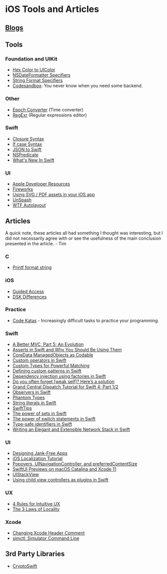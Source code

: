 # iOS Tools and Articles 

## [Blogs](BLOGS.md)

## Tools
### Foundation and UIKit
- [Hex Color to UIColor](http://uicolor.xyz/#/hex-to-ui)
- [NSDateFormatter Specifiers](http://nsdateformatter.com/)
- [String Format Specifiers](https://developer.apple.com/library/archive/documentation/Cocoa/Conceptual/Strings/Articles/formatSpecifiers.html)
- [Codesandbox](https://codesandbox.io/s/): You never know when you need some backend.

### Other
- [Epoch Converter](https://www.epochconverter.com/) (Time converter)
- [RegExr](https://regexr.com/) (Regular expressions editor)

### Swift
- [Closure Syntax](http://goshdarnclosuresyntax.com/)
- [If case Syntax](http://goshdarnifcaseletsyntax.com/)
- [JSON to Swift](https://app.quicktype.io/#l=swift)
- [NSPredicate](https://nspredicate.xyz/)
- [What's New In Swift](https://www.whatsnewinswift.com/)

### UI
- [Apple Developer Resources](https://developer.apple.com/design/resources/?utm_campaign=iOS%2BDev%2BWeekly&utm_medium=web&utm_source=iOS%2BDev%2BWeekly%2BIssue%2B362)
- [Fireworks](https://www.fireworksapp.xyz)
- [Using SVG / PDF assets in your iOS app](http://www.rexfeng.com/blog/2018/08/using-svg-pdf-assets-in-your-ios-app/)
- [UnSpash](https://unsplash.com)
- [WTF Autolayout](https://www.wtfautolayout.com/)

## Articles
A quick note, these articles all had something I thought was interesting, but I did not necessarily agree with or see the usefulness of the main conclusion presented in the article. - Tim

### C
- [Printf format string](https://en.wikipedia.org/wiki/Printf_format_string)

### iOS
- [Guided Access](https://nshipster.com/guided-access/)
- [DSK Differences](http://codeworkshop.net/objc-diff/sdkdiffs/)

### Practice
- [Code Katas](http://codekata.com/) - Increasingly difficult tasks to practice your programming.

### Swift
- [A Better MVC, Part 5: An Evolution](https://davedelong.com/blog/2018/04/24/a-better-mvc-part-5-an-evolution/)
- [Asserts in Swift and Why You Should Be Using Them](https://medium.com/@alecoconnor/asserts-in-swift-and-why-you-should-be-using-them-6a7c96eaec10)
- [CoreData ManagedObjects as Codable](https://medium.com/@andrea.prearo/working-with-codable-and-core-data-83983e77198e)
- [Custom operators in Swift](https://www.swiftbysundell.com/posts/custom-operators-in-swift)
- [Custom Types for Powerful Matching](http://www.figure.ink/blog/2018/7/23/custom-types-for-powerful-matching?utm_campaign=iOS%2BDev%2BWeekly&utm_medium=web&utm_source=iOS%2BDev%2BWeekly%2BIssue%2B362)
- [Defining custom patterns in Swift](https://www.swiftbysundell.com/articles/defining-custom-patterns-in-swift/#converting-key-paths-into-patterns)
- [Dependency injection using factories in Swift](https://www.swiftbysundell.com/posts/dependency-injection-using-factories-in-swift)
- [Do you often forget [weak self]? Here’s a solution](https://medium.com/anysuggestion/preventing-memory-leaks-with-swift-compile-time-safety-49b845df4dc6)
- [Grand Central Dispatch Tutorial for Swift 4: Part 1/2](https://www.raywenderlich.com/5370-grand-central-dispatch-tutorial-for-swift-4-part-1-2)
- [Observers in Swift](https://www.swiftbysundell.com/posts/observers-in-swift-part-1)
- [Phantom Types](https://www.swiftbysundell.com/posts/phantom-types-in-swift)
- [String literals in Swift](https://www.swiftbysundell.com/posts/string-literals-in-swift)
- [SwiftTips](https://github.com/JohnSundell/SwiftTips/blob/master/README.md)
- [The power of sets in Swift](https://www.swiftbysundell.com/posts/the-power-of-sets-in-swift)
- [The power of switch statements in Swift ](https://www.swiftbysundell.com/posts/the-power-of-switch-statements-in-swift)
- [Type-safe identifiers in Swift](https://www.swiftbysundell.com/posts/type-safe-identifiers-in-swift)
- [Writing an Elegant and Extensible Network Stack in Swift](https://medium.com/device-blogs/writing-an-elegant-and-extensible-network-stack-in-swift-e2f5d9ab3ea9)

### UI
- [Designing Jank-Free Apps](https://medium.com/@nathangitter/designing-jank-free-apps-9f66d43b9c87)
- [iOS Localization Tutorial](https://medium.com/lean-localization/ios-localization-tutorial-938231f9f881)
- [Popovers, UINavigationController, and preferredContentSize](https://noahgilmore.com/blog/popover-uinavigationcontroller-preferredcontentsize/)
- [Swift​UI Previews on macOS Catalina and Xcode 11](https://nshipster.com/swiftui-previews/)
- [UIStackView](https://nshipster.com/uistackview/)
- [Using child view controllers as plugins in Swift](https://www.swiftbysundell.com/posts/using-child-view-controllers-as-plugins-in-swift)

### UX
- [4 Rules for Intuitive UX](https://learnui.design/blog/4-rules-intuitive-ux.html)
- [The 3 Laws of Locality](https://learnui.design/blog/the-3-laws-of-locality.html)

### Xcode
- [Changing Xcode Header Comment](https://useyourloaf.com/blog/changing-xcode-header-comment/)
- [simctl: Simulator Command Line](https://nshipster.com/simctl/)

## 3rd Party Libraries
- [CryptoSwift](https://github.com/krzyzanowskim/CryptoSwift/?utm_campaign=iOS%2BDev%2BWeekly&utm_medium=web&utm_source=iOS%2BDev%2BWeekly%2BIssue%2B397)
